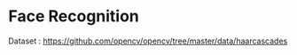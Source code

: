 Face Recognition
===============

Dataset : https://github.com/opencv/opencv/tree/master/data/haarcascades

